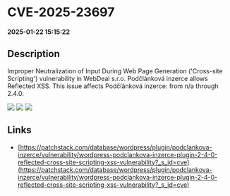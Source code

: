 # CVE-2025-23697

**2025-01-22 15:15:22**

## Description
Improper Neutralization of Input During Web Page Generation ('Cross-site Scripting') vulnerability in WebDeal s.r.o. Podčlánková inzerce allows Reflected XSS. This issue affects Podčlánková inzerce: from n/a through 2.4.0.

![](https://img.shields.io/static/v1?label=Score&message=7.1&color=red)
![](https://img.shields.io/static/v1?label=Severity&message=HIGH&color=red)
![](https://img.shields.io/static/v1?label=CWE&message=XSS&color=green)

## Links
- [https://patchstack.com/database/wordpress/plugin/podclankova-inzerce/vulnerability/wordpress-podclankova-inzerce-plugin-2-4-0-reflected-cross-site-scripting-xss-vulnerability?_s_id=cve](https://patchstack.com/database/wordpress/plugin/podclankova-inzerce/vulnerability/wordpress-podclankova-inzerce-plugin-2-4-0-reflected-cross-site-scripting-xss-vulnerability?_s_id=cve)
